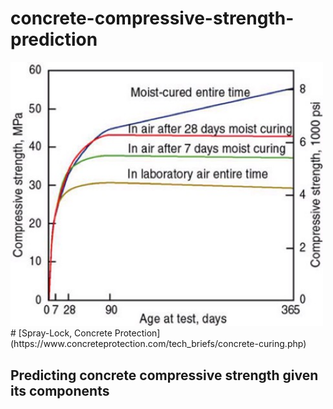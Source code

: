 # concrete-compressive-strength-prediction
<img src="https://github.com/UrielV1/concrete-compressive-strength-prediction/blob/main/concrete1.png" alt="https://github.com/UrielV1/concrete-compressive-strength-prediction/blob/main/concrete1.png" width="500"/>
# [Spray-Lock, Concrete Protection](https://www.concreteprotection.com/tech_briefs/concrete-curing.php)

## Predicting concrete compressive strength given its components 
